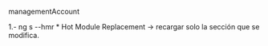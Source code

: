 managementAccount

1.- ng s --hmr
    * Hot Module Replacement -> recargar solo la sección que se modifica.